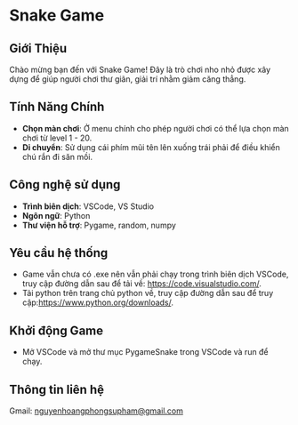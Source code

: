 # Snake Game

## Giới Thiệu
Chào mừng bạn đến với Snake Game! Đây là trò chơi nho nhỏ được xây dựng để giúp người chơi thư giãn, giải trí nhằm giảm căng thẳng.

## Tính Năng Chính
- **Chọn màn chơi**: Ở menu chính cho phép người chơi có thể lựa chọn màn chơi từ level 1 - 20.
- **Di chuyển**: Sử dụng cái phím mũi tên lên xuống trái phải để điều khiển chú rắn đi săn mồi.

## Công nghệ sử dụng
- **Trình biên dịch**: VSCode, VS Studio
- **Ngôn ngữ**: Python
- **Thư viện hỗ trợ**: Pygame, random, numpy

## Yêu cầu hệ thống
- Game vẫn chưa có .exe nên vẫn phải chạy trong trình biên dịch VSCode, truy cập đường dẫn sau để tải về: https://code.visualstudio.com/.
- Tải python trên trang chủ python về, truy cập đường dẫn sau để truy cập:https://www.python.org/downloads/.

## Khởi động Game
- Mở VSCode và mở thư mục PygameSnake trong VSCode và run để chạy.

## Thông tin liên hệ
Gmail: nguyenhoangphongsupham@gmail.com

